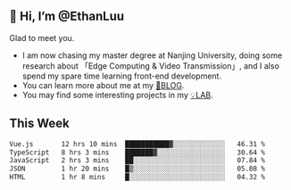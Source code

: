 ## 👋 Hi, I’m @EthanLuu

Glad to meet you.

- I am now chasing my master degree at Nanjing University, doing some research about 「Edge Computing & Video Transmission」, and I also spend my spare time learning front-end development.
- You can learn more about me at my [📝BLOG](https://blog.ethanloo.cn).
- You may find some interesting projects in my [💡LAB](https://lab.ethanloo.cn).

## This Week
<!--START_SECTION:waka-->

```txt
Vue.js       12 hrs 10 mins  ███████████▓░░░░░░░░░░░░░   46.31 %
TypeScript   8 hrs 3 mins    ███████▓░░░░░░░░░░░░░░░░░   30.64 %
JavaScript   2 hrs 3 mins    ██░░░░░░░░░░░░░░░░░░░░░░░   07.84 %
JSON         1 hr 20 mins    █▒░░░░░░░░░░░░░░░░░░░░░░░   05.08 %
HTML         1 hr 8 mins     █░░░░░░░░░░░░░░░░░░░░░░░░   04.32 %
```

<!--END_SECTION:waka-->
